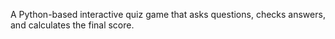 A Python-based interactive quiz game that asks questions, checks answers, and calculates the final score.
